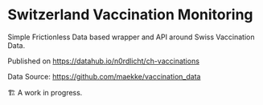 # Switzerland Vaccination Monitoring

Simple Frictionless Data based wrapper and API around Swiss Vaccination Data.

Published on https://datahub.io/n0rdlicht/ch-vaccinations

Data Source: https://github.com/maekke/vaccination_data

🏗️ A work in progress.
